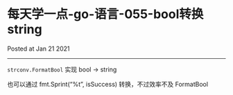 # 每天学一点-go-语言-055-bool转换string

Posted at Jan 21 2021

---

`strconv.FormatBool` 实现 bool → string

也可以通过 fmt.Sprint(“%t”, isSuccess) 转换，不过效率不及 FormatBool


